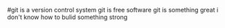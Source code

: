 #git is a version control system
git is free software
git is something great
i don't know how to bulid something strong
